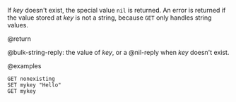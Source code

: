 If _key_ doesn't exist, the special value `nil` is returned.
An error is returned if the value stored at _key_ is not a string, because `GET` only handles string values.

@return

@bulk-string-reply: the value of _key_, or a @nil-reply when _key_ doesn't exist.

@examples

```cli
GET nonexisting
SET mykey "Hello"
GET mykey
```
